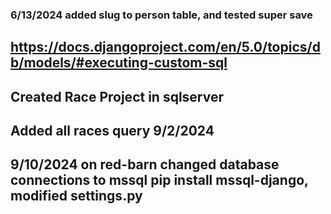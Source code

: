 ### 6/13/2024 added slug to person table, and tested super save

## <https://docs.djangoproject.com/en/5.0/topics/db/models/#executing-custom-sql>

## Created Race Project in sqlserver

## Added all races query 9/2/2024

## 9/10/2024 on red-barn changed database connections to mssql pip install mssql-django, modified settings.py

